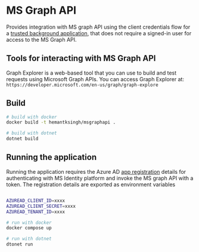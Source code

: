 # MS Graph API

Provides integration with MS graph API using the client credentials flow for a [trusted background application](https://docs.microsoft.com/en-us/azure/active-directory/develop/scenario-daemon-overview), that does not require a signed-in user for access to the MS Graph API.

## Tools for interacting with MS Graph API

Graph Explorer is a web-based tool that you can use to build and test requests using Microsoft Graph APIs. You can access Graph Explorer at: `https://developer.microsoft.com/en-us/graph/graph-explore`

## Build

```sh
# build with docker
docker build -t hemantksingh/msgraphapi .

# build with dotnet
dotnet build
```

## Running the application

Running the application requires the Azure AD [app registration](https://docs.microsoft.com/en-us/azure/active-directory/develop/scenario-daemon-app-registration) details for authenticating with MS Identity platform and invoke the MS graph API with a token. The registration details are exported as environment variables

```sh

AZUREAD_CLIENT_ID=xxxx
AZUREAD_CLIENT_SECRET=xxxx
AZUREAD_TENANT_ID=xxxx

# run with docker
docker compose up

# run with dotnet
dtonet run
```

